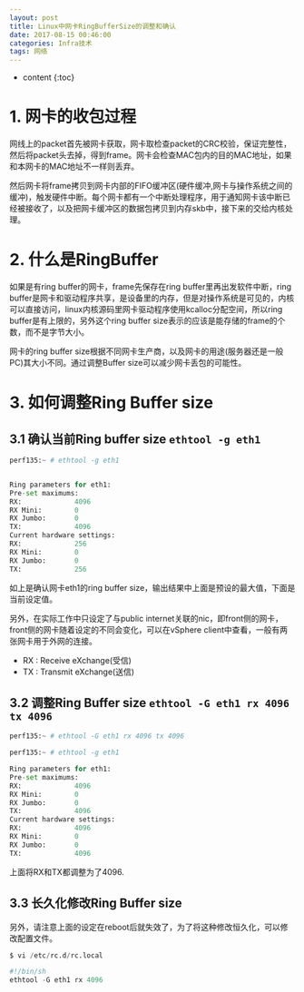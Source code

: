 ```yaml
---
layout: post
title: Linux中网卡RingBufferSize的调整和确认
date: 2017-08-15 00:46:00
categories: Infra技术
tags: 网络
---
```

* content
{:toc}

# 1. 网卡的收包过程

网线上的packet首先被网卡获取，网卡取检查packet的CRC校验，保证完整性，然后将packet头去掉，得到frame。网卡会检查MAC包内的目的MAC地址，如果和本网卡的MAC地址不一样则丢弃。

然后网卡将frame拷贝到网卡内部的FIFO缓冲区(硬件缓冲,网卡与操作系统之间的缓冲)，触发硬件中断。每个网卡都有一个中断处理程序，用于通知网卡该中断已经被接收了，以及把网卡缓冲区的数据包拷贝到内存skb中，接下来的交给内核处理。

# 2. 什么是RingBuffer

如果是有ring buffer的网卡，frame先保存在ring buffer里再出发软件中断，ring buffer是网卡和驱动程序共享，是设备里的内存，但是对操作系统是可见的，内核可以直接访问，linux内核源码里网卡驱动程序使用kcalloc分配空间，所以ring buffer是有上限的，另外这个ring buffer size表示的应该是能存储的frame的个数，而不是字节大小。

网卡的ring buffer size根据不同网卡生产商，以及网卡的用途(服务器还是一般PC)其大小不同。通过调整Buffer size可以减少网卡丢包的可能性。

# 3. 如何调整Ring Buffer size

## 3.1 确认当前Ring buffer size `ethtool -g eth1`

```python
perf135:~ # ethtool -g eth1


Ring parameters for eth1:
Pre-set maximums:
RX:             4096
RX Mini:        0
RX Jumbo:       0
TX:             4096
Current hardware settings:
RX:             256
RX Mini:        0
RX Jumbo:       0
TX:             256

```

如上是确认网卡eth1的ring buffer size，输出结果中上面是预设的最大值，下面是当前设定值。

另外，在实际工作中只设定了与public internet关联的nic，即front侧的网卡，front侧的网卡随着设定的不同会变化，可以在vSphere client中查看，一般有两张网卡用于外网的连接。
- RX : Receive  eXchange(受信)
- TX : Transmit eXchange(送信)


## 3.2 调整Ring Buffer size `ethtool -G eth1 rx 4096 tx 4096`

```python
perf135:~ # ethtool -G eth1 rx 4096 tx 4096

perf135:~ # ethtool -g eth1

Ring parameters for eth1:
Pre-set maximums:
RX:             4096
RX Mini:        0
RX Jumbo:       0
TX:             4096
Current hardware settings:
RX:             4096
RX Mini:        0
RX Jumbo:       0
TX:             4096
```

上面将RX和TX都调整为了4096.


## 3.3 长久化修改Ring Buffer size

另外，请注意上面的设定在reboot后就失效了，为了将这种修改恒久化，可以修改配置文件。

```python
$ vi /etc/rc.d/rc.local

#!/bin/sh
ethtool -G eth1 rx 4096
```